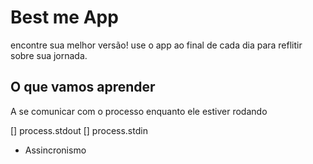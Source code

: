 # Best me App

encontre sua melhor versão!
use o app ao final de cada dia para reflitir sobre sua jornada.

## O que vamos aprender

A se comunicar com o processo enquanto ele estiver rodando

[] process.stdout
[] process.stdin

* Assincronismo